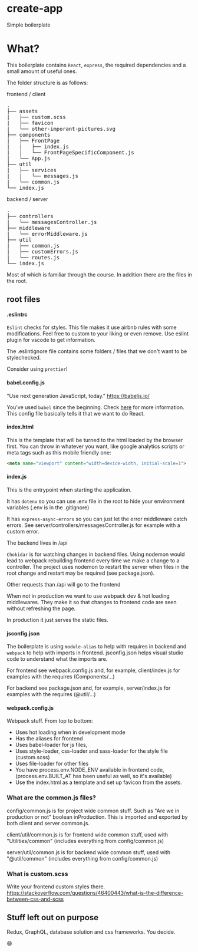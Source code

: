 # create-app
Simple boilerplate

# What?

This boilerplate contains `React`, `express`, the required dependencies and a small amount of useful ones.

The folder structure is as follows:

frontend / client

<pre>
.
├── assets
|   ├── custom.scss
|   ├── favicon
|   └── other-imporant-pictures.svg
├── components
|   ├── FrontPage
|   |   ├── index.js
|   |   └── FrontPageSpecificComponent.js
|   └── App.js
├── util
|   ├── services
|   |   └── messages.js
|   └── common.js
└── index.js
</pre>

backend / server

<pre>
.
├── controllers
|   └── messagesController.js
├── middleware
|   └── errorMiddleware.js
├── util
|   ├── common.js
|   ├── customErrors.js
|   └── routes.js
└── index.js
</pre>

Most of which is familiar through the course. In addition there are the files in the root.

## root files ##

#### .eslintrc ####

`Eslint` checks for styles. This file makes it use airbnb rules with some modifications. Feel free to custom to your liking or even remove. Use eslint plugin for vscode to get information.

The .eslintignore file contains some folders / files that we don't want to be stylechecked.

Consider using `prettier`!

#### babel.config.js ####

"Use next generation JavaScript, today." https://babeljs.io/

You've used `babel` since the beginning. Check [here](https://reactjs.org/docs/react-without-jsx.html) for more information. This config file basically tells it that we want to do React.

#### index.html ####

This is the template that will be turned to the html loaded by the browser first. You can throw in whatever you want, like google analytics scripts or meta tags such as this mobile friendly one:
```html
<meta name="viewport" content="width=device-width, initial-scale=1">
```

#### index.js ####

This is the entrypoint when starting the application.

It has `dotenv` so you can use .env file in the root to hide your environment variables (.env is in the .gitignore)

It has `express-async-errors` so you can just let the error middleware catch errors. See server/controllers/messagesController.js for example with a custom error.

The backend lives in /api

`Chokidar` is for watching changes in backend files. Using nodemon would lead to webpack rebuilding frontend every time we make a change to a controller. The project uses nodemon to restart the server when files in the root change and restart may be required (see package.json).

Other requests than /api will go to the frontend

When not in production we want to use webpack dev & hot loading middlewares. They make it so that changes to frontend code are seen without refreshing the page.

In production it just serves the static files.

#### jsconfig.json ####

The boilerplate is using `module-alias` to help with requires in backend and `webpack` to help with imports in frontend. jsconfig.json helps visual studio code to understand what the imports are.

For frontend see webpack.config.js and, for example, client/index.js for examples with the requires (Components/...)

For backend see package.json and, for example, server/index.js for examples with the requires (@util/...)

#### webpack.config.js ####

Webpack stuff. 
From top to bottom:
  - Uses hot loading when in development mode
  - Has the aliases for frontend
  - Uses babel-loader for js files,
  - Uses style-loader, css-loader and sass-loader for the style file (custom.scss)
  - Uses file-loader for other files
  - You have process.env.NODE_ENV available in frontend code, (process.env.BUILT_AT has been useful as well, so it's available)
  - Use the index.html as a template and set up favicon from the assets.

### What are the common.js files? ###

config/common.js is for project wide common stuff. Such as "Are we in production or not" boolean inProduction. This is imported and exported by both client and server common.js.

client/util/common.js is for frontend wide common stuff, used with "Utilities/common" (includes everything from config/common.js)

server/util/common.js is for backend wide common stuff, used with "@util/common" (includes everything from config/common.js)

### What is custom.scss ###

Write your frontend custom styles there. https://stackoverflow.com/questions/46400443/what-is-the-difference-between-css-and-scss

## Stuff left out on purpose ##

Redux, GraphQL, database solution and css frameworks. You decide.

:smile: